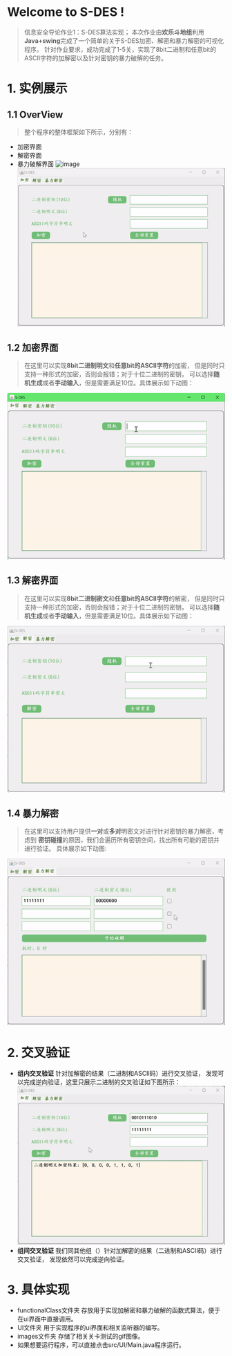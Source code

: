 ﻿# Welcome to S-DES !

>信息安全导论作业1：S-DES算法实现；
本次作业由**欢乐斗地组**利用**Java+swing**完成了一个简单的关于S-DES加密、解密和暴力解密的可视化程序。
针对作业要求，成功完成了1-5关，实现了8bit二进制和任意bit的ASCII字符的加解密以及针对密钥的暴力破解的任务。


# 1. 实例展示

## 1.1 OverView
> 整个程序的整体框架如下所示，分别有：
- 加密界面
- 解密界面
- 暴力破解界面
![image](https://github.com/taoyanxiayutian/S_DES_HLDDZ/blob/master/images/Decrypt.gif)
![overview.gif](images%2Foverview.gif)
## 1.2 加密界面
> 在这里可以实现**8bit二进制明文**和**任意bit的ASCII字符**的加密，
但是同时只支持一种形式的加密，否则会报错；对于十位二进制的密钥，
可以选择**随机生成**或者**手动输入**，但是需要满足10位。具体展示如下动图：

![Encrypt.gif](images%2FEncrypt.gif)
## 1.3 解密界面
> 在这里可以实现**8bit二进制密文**和**任意bit的ASCII字符**的解密，
但是同时只支持一种形式的加密，否则会报错；对于十位二进制的密钥，
可以选择**随机生成**或者**手动输入**，但是需要满足10位。具体展示如下动图：

![Decrypt.gif](images%2FDecrypt.gif)

## 1.4 暴力解密
> 在这里可以支持用户提供**一对**或**多对**明密文对进行针对密钥的暴力解密，考虑到
**密钥碰撞**的原因，我们会遍历所有密钥空间，找出所有可能的密钥并进行验证。
具体展示如下动图:

![Force.gif](images%2FForce.gif)

# 2. 交叉验证
- **组内交叉验证** 针对加解密的结果（二进制和ASCII码）进行交叉验证，
发现可以完成逆向验证，这里只展示二进制的交叉验证如下图所示：
![confirm.gif](images%2Fconfirm.gif)
- **组间交叉验证** 我们同其他组（）针对加解密的结果（二进制和ASCII码）进行交叉验证，
  发现依然可以完成逆向验证。

# 3. 具体实现
- functionalClass文件夹 存放用于实现加解密和暴力破解的函数式算法，便于在ui界面中直接调用。
- UI文件夹 用于实现程序的ui界面和相关监听器的编写。
- images文件夹 存储了相关关卡测试的gif图像。
- 如果想要运行程序，可以直接点击src/UI/Main.java程序运行。
